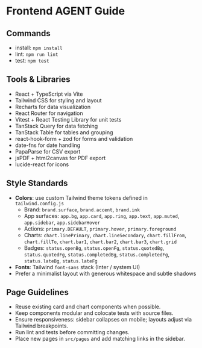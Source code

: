 # Frontend AGENT Guide

## Commands
- install: `npm install`
- lint: `npm run lint`
- test: `npm test`

## Tools & Libraries
- React + TypeScript via Vite
- Tailwind CSS for styling and layout
- Recharts for data visualization
- React Router for navigation
- Vitest + React Testing Library for unit tests
- TanStack Query for data fetching
- TanStack Table for tables and grouping
- react-hook-form + zod for forms and validation
- date-fns for date handling
- PapaParse for CSV export
- jsPDF + html2canvas for PDF export
- lucide-react for icons

## Style Standards
- **Colors**: use custom Tailwind theme tokens defined in `tailwind.config.js`
  - Brand: `brand.surface`, `brand.accent`, `brand.ink`
  - App surfaces: `app.bg`, `app.card`, `app.ring`, `app.text`, `app.muted`, `app.sidebar`, `app.sidebarHover`
  - Actions: `primary.DEFAULT`, `primary.hover`, `primary.foreground`
  - Charts: `chart.linePrimary`, `chart.lineSecondary`, `chart.fillFrom`, `chart.fillTo`, `chart.bar1`, `chart.bar2`, `chart.bar3`, `chart.grid`
  - Badges: `status.openBg`, `status.openFg`, `status.quotedBg`, `status.quotedFg`, `status.completedBg`, `status.completedFg`, `status.lateBg`, `status.lateFg`
- **Fonts**: Tailwind `font-sans` stack (Inter / system UI)
- Prefer a minimalist layout with generous whitespace and subtle shadows

## Page Guidelines
- Reuse existing card and chart components when possible.
- Keep components modular and colocate tests with source files.
- Ensure responsiveness: sidebar collapses on mobile; layouts adjust via Tailwind breakpoints.
- Run lint and tests before committing changes.
- Place new pages in `src/pages` and add matching links in the sidebar.


